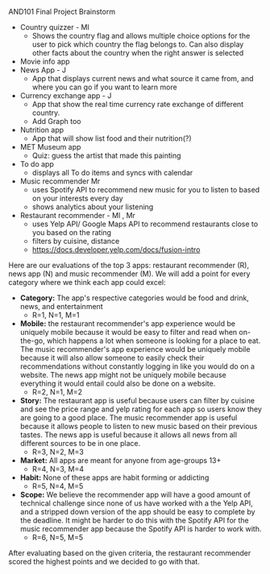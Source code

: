 AND101 Final Project Brainstorm

* Country quizzer - Ml
    * Shows the country flag and allows multiple choice options for the user to pick which country the flag belongs to. Can also display other facts about the country when the right answer is selected
* Movie info app
* News App - J
    * App that displays current news and what source it came from, and where you can go if you want to learn more
* Currency exchange app - J
    * App that show the real time currency rate exchange of different country.
    * Add Graph too
* Nutrition app
    * App that will show list food and their nutrition(?)
* MET Museum app
    * Quiz: guess the artist that made this painting
* To do app
    * displays all To do items and syncs with calendar
* Music recommender Mr
    * uses Spotify API to recommend new music for you to listen to based on your interests every day
    * shows analytics about your listening 
* Restaurant recommender - Ml , Mr
    * uses Yelp API/ Google Maps API to recommend restaurants close to you based on the rating
    * filters by cuisine, distance
    * https://docs.developer.yelp.com/docs/fusion-intro


Here are our evaluations of the top 3 apps: restaurant recommender (R), news app (N) and music recommender (M). We will add a point for every category where we think each app could excel:
- **Category:** The app's respective categories would be food and drink, news, and entertainment
    - R=1, N=1, M=1
- **Mobile:** the restaurant recommender's app experience would be uniquely mobile because it would be easy to filter and read when on-the-go, which happens a lot when someone is looking for a place to eat. The music recommender's app experience would be uniquely mobile because it will also allow someone to easily check their recommendations without constantly logging in like you would do on a website. The news app might not be uniquely mobile because everything it would entail could also be done on a website.
    - R=2, N=1, M=2
- **Story:** The restaurant app is useful because users can filter by cuisine and see the price range and yelp rating for each app so users know they are going to a good place. The music recommender app is useful because it allows people to listen to new music based on their previous tastes. The news app is useful because it allows all news from all different sources to be in one place.
    - R=3, N=2, M=3
- **Market:** All apps are meant for anyone from age-groups 13+
    - R=4, N=3, M=4
- **Habit:** None of these apps are habit forming or addicting
    - R=5, N=4, M=5
- **Scope:** We believe the recommender app will have a good amount of technical challenge since none of us have worked with a the Yelp API, and a stripped down version of the app should be easy to complete by the deadline. It might be harder to do this with the Spotify API for the music recommender app because the Spotify API is harder to work with.
    - R=6, N=5, M=5

After evaluating based on the given criteria, the restaurant recommender scored the highest points and we decided to go with that.

